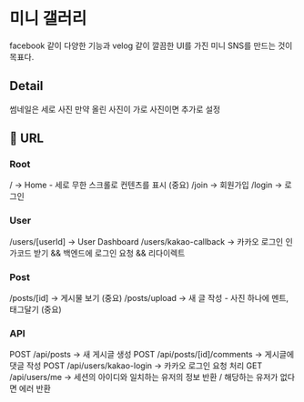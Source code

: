 # 미니 갤러리

facebook 같이 다양한 기능과 velog 같이 깔끔한 UI를 가진 미니 SNS를 만드는 것이 목표다.

## Detail

썸네일은 세로 사진
만약 올린 사진이 가로 사진이면 추가로 설정

## 🧷 URL

### Root

/ -> Home - 세로 무한 스크롤로 컨텐츠를 표시 (중요)
/join -> 회원가입
/login -> 로그인

### User

/users/[userId] -> User Dashboard
/users/kakao-callback -> 카카오 로그인 인가코드 받기 && 백엔드에 로그인 요청 && 리다이렉트

### Post

/posts/[id] -> 게시물 보기 (중요)
/posts/upload -> 새 글 작성 - 사진 하나에 멘트, 태그달기 (중요)

### API

POST /api/posts -> 새 게시글 생성
POST /api/posts/[id]/comments -> 게시글에 댓글 작성
POST /api/users/kakao-login -> 카카오 로그인 요청 처리
GET /api/users/me -> 세션의 아이디와 일치하는 유저의 정보 반환 / 해당하는 유저가 없다면 에러 반환
